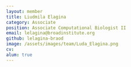 ```yaml
---
layout: member
title: Liudmila Elagina
category: Associate
position: Associate Computational Biologist II
email: lelagina@broadinstitute.org
github: lelagina-braod
image: /assets/images/team/Luda_Elagina.png
cv:
alum: true
---
```



